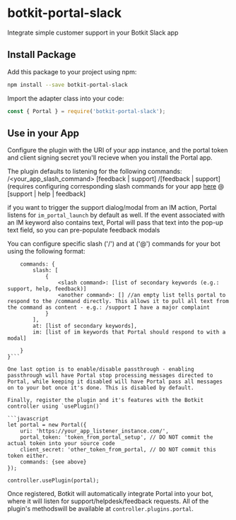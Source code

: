 # botkit-portal-slack

Integrate simple customer support in your Botkit Slack app 

## Install Package

Add this package to your project using npm:

```bash
npm install --save botkit-portal-slack
```

Import the adapter class into your code:

```javascript
const { Portal } = require('botkit-portal-slack');
```

## Use in your App

Configure the plugin with the URI of your app instance, and the portal token and client signing secret you'll recieve when you install the Portal app.

The plugin defaults to listening for the following commands:
 /<your_app_slash_command> [feedback | support] <any additional text here>
 /[feedback | support] (requires configuring corresponding slash commands for your app [here](https://url_for_app_config)
 @<app name> [support | help | feedback]

if you want to trigger the support dialog/modal from an IM action, Portal listens for ```im_portal_launch``` by default as well. If the event associated with an IM keyword also contains text, Portal will pass that text into the pop-up text field, so you can pre-populate feedback modals

You can configure specific slash ('/') and at ('@') commands for your bot using the following format: 
```{
    commands: {
        slash: [
            {
                <slash command>: [list of secondary keywords (e.g.: support, help, feedback)]
                <another command>: [] //an empty list tells portal to respond to the /command directly. This allows it to pull all text from the command as content - e.g.: /support I have a major complaint
            }
        ],
        at: [list of secondary keywords],
        im: [list of im keywords that Portal should respond to with a modal]

    }
}```

One last option is to enable/disable passthrough - enabling passthrough will have Portal stop processing messages directed to Portal, while keeping it disabled will have Portal pass all messages on to your bot once it's done. This is disabled by default.

Finally, register the plugin and it's features with the Botkit controller using `usePlugin()`

```javascript
let portal = new Portal({
    uri: 'https://your_app_listener_instance.com/',
    portal_token: 'token_from_portal_setup', // DO NOT commit the actual token into your source code
    client_secret: 'other_token_from_portal, // DO NOT commit this token either.
    commands: {see above}
});

controller.usePlugin(portal);
```


Once registered, Botkit will automatically integrate Portal into your bot, where it will listen for support/helpdesk/feedback requests. All of the plugin's methodswill be available at `controller.plugins.portal`.
